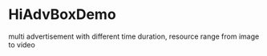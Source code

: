 # HiAdvBoxDemo
multi advertisement with different time duration, resource range from image to video

